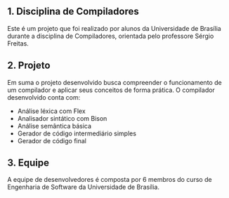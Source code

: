 ## 1. Disciplina de Compiladores 
Este é um projeto que foi realizado por alunos da Universidade de Brasília durante a disciplina de Compiladores, orientada pelo professore Sérgio Freitas.

## 2. Projeto   
Em suma o projeto desenvolvido busca compreender o funcionamento de um compilador e aplicar seus conceitos de forma prática. O compilador desenvolvido conta com:
- Análise léxica com Flex
- Analisador sintático com Bison
- Análise semântica básica
- Gerador de código intermediário simples
- Gerador de código final

## 3. Equipe
A equipe de desenvolvedores é composta por 6 membros do curso de Engenharia de Software da Universidade de Brasília.
